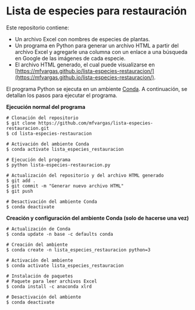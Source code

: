 # Lista de especies para restauración

Este repositorio contiene:
- Un archivo Excel con nombres de especies de plantas.
- Un programa en Python para generar un archivo HTML a partir del archivo Excel y agregarle una columna con un enlace a una búsqueda en Google de las imágenes de cada especie.
- El archivo HTML generado, el cual puede visualizarse en [https://mfvargas.github.io/lista-especies-restauracion/](https://mfvargas.github.io/lista-especies-restauracion/).

El programa Python se ejecuta en un ambiente [Conda](https://docs.conda.io/). A continuación, se detallan los pasos para ejecutar el programa.

**Ejecución normal del programa**
```shell
# Clonación del repositorio
$ git clone https://github.com/mfvargas/lista-especies-restauracion.git
$ cd lista-especies-restauracion

# Activación del ambiente Conda
$ conda activate lista_especies_restauracion

# Ejecución del programa
$ python lista-especies-restauracion.py

# Actualización del repositorio y del archivo HTML generado
$ git add .
$ git commit -m "Generar nuevo archivo HTML"
$ git push

# Desactivación del ambiente Conda
$ conda deactivate
```

**Creación y configuración del ambiente Conda (solo de hacerse una vez)**
```shell
# Actualización de Conda
$ conda update -n base -c defaults conda

# Creación del ambiente
$ conda create -n lista_especies_restauracion python=3

# Activación del ambiente
$ conda activate lista_especies_restauracion

# Instalación de paquetes
# Paquete para leer archivos Excel
$ conda install -c anaconda xlrd

# Desactivación del ambiente
$ conda deactivate
```
